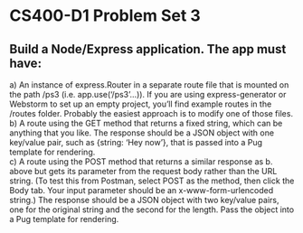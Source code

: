 # CS400-D1 Problem Set 3

## Build a Node/Express application. The app must have:
a) An instance of express.Router in a separate route file that is mounted on
the path /ps3 (i.e. app.use(‘/ps3’…)). If you are using express-generator or
Webstorm to set up an empty project, you’ll find example routes in the
/routes folder. Probably the easiest approach is to modify one of those
files.  
b) A route using the GET method that returns a fixed string, which can be
anything that you like. The response should be a JSON object with one
key/value pair, such as {string: ‘Hey now’}, that is passed into a Pug
template for rendering.  
c) A route using the POST method that returns a similar response as b.
above but gets its parameter from the request body rather than the URL
string. (To test this from Postman, select POST as the method, then click
the Body tab. Your input parameter should be an x-www-form-urlencoded
string.) The response should be a JSON object with two key/value pairs,
one for the original string and the second for the length. Pass the object
into a Pug template for rendering.
